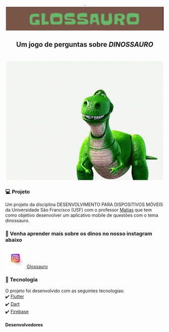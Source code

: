<p align="center"> 
.<img src="https://github.com/Waleria257/Glossauro/blob/master/tema.PNG" width="500" >
</p>


## <p align="center"> Um jogo de perguntas sobre ***DINOSSAURO***

# # 
  <p align="center"> 
<img src="https://github.com/Waleria257/Glossauro/blob/master/08605a2cf4cce0f80b644241b5224bc8.gif">
</p>


### 💻 Projeto
Um projeto da disciplina DESENVOLVIMENTO PARA DISPOSITIVOS MÓVEIS da Universidade São Francisco (USF) com o professor <a href="https://github.com/matiasfilho81/">Matias</a> que tem como objetivo desenvolver um aplicativo mobile de questões com o tema dinossauro.
</p >

###  📰 Venha aprender mais sobre os dinos no nosso instagram abaixo
![logo](https://github.com/Waleria257/Glossauro/blob/master/1497553304-104_84834.png) 
<a href="https://www.instagram.com/glossauro/"> Glossauro</a>

### 🚀 Tecnologia
O projeto foi desenvolvido com as seguintes tecnologias:<br/>
✔️ <a href="https://flutter.dev/?gclid=Cj0KCQjww_f2BRC-ARIsAP3zarEE3bqE6AWxyHKFhCNJTBwh89Q_ktFTvn-S0uAw324qo0gzXY0VfTUaAluTEALw_wcB&gclsrc=aw.ds/">Flutter</a><br/>
✔️ <a href="https://dart.dev/get-dart/">Dart</a><br/>
✔️ <a href="https://firebase.google.com/?hl=pt-br&gclid=Cj0KCQjww_f2BRC-ARIsAP3zarH1Tnkx56mu5chFmu5FKGdHJ3FVQUSi28ztPw6j-lFJGBUNDLK3yAMaArUuEALw_wcB/">Firebase</a>
#### Desenvolvedores

